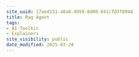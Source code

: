 ```yaml
---
site_uuid: 17aed151-a8a0-4059-8d00-041cfd3f894d
title: Rag Agent
tags:
- AI-Toolkit
- Explainers
site_visibility: public
date_modified: 2025-03-24
---
```




